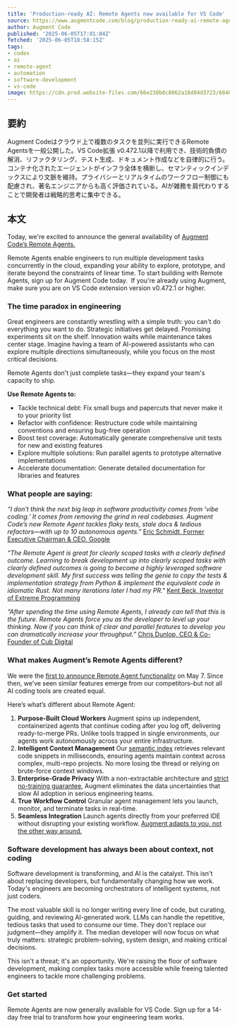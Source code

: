 ```yaml
---
title: 'Production-ready AI: Remote Agents now available for VS Code'
source: https://www.augmentcode.com/blog/production-ready-ai-remote-agents-now-available-for-all-augment-code-users
author: Augment Code
published: '2025-06-05T17:01:04Z'
fetched: '2025-06-05T18:58:15Z'
tags:
- codex
- ai
- remote-agent
- automation
- software-development
- vs-code
image: https://cdn.prod.website-files.com/66e230b8c8062a18d04d3723/6840d2ef1a8604acec06d173_Blog%20Image%20-%20remote%201%20(1).png
---
```


## 要約

Augment Codeはクラウド上で複数のタスクを並列に実行できるRemote Agentsを一般公開した。VS Code拡張 v0.472.1以降で利用でき、技術的負債の解消、リファクタリング、テスト生成、ドキュメント作成などを自律的に行う。コンテナ化されたエージェントがインフラ全体を横断し、セマンティックインデックスにより文脈を維持。プライバシーとリアルタイムのワークフロー制御にも配慮され、著名エンジニアからも高く評価されている。AIが雑務を肩代わりすることで開発者は戦略的思考に集中できる。

## 本文

Today, we're excited to announce the general availability of [Augment Code’s Remote Agents.](https://docs.augmentcode.com/using-augment/remote-agent)

Remote Agents enable engineers to run multiple development tasks concurrently in the cloud, expanding your ability to explore, prototype, and iterate beyond the constraints of linear time. To start building with Remote Agents, sign up for Augment Code today.  If you're already using Augment, make sure you are on VS Code extension version v0.472.1 or higher.

### **The time paradox in engineering**

Great engineers are constantly wrestling with a simple truth: you can't do everything you want to do. Strategic initiatives get delayed. Promising experiments sit on the shelf. Innovation waits while maintenance takes center stage. Imagine having a team of AI-powered assistants who can explore multiple directions simultaneously, while you focus on the most critical decisions.

Remote Agents don't just complete tasks—they expand your team's capacity to ship.

**Use Remote Agents to:**

- Tackle technical debt: Fix small bugs and papercuts that never make it to your priority list
- Refactor with confidence: Restructure code while maintaining conventions and ensuring bug-free operation
- Boost test coverage: Automatically generate comprehensive unit tests for new and existing features
- Explore multiple solutions: Run parallel agents to prototype alternative implementations
- Accelerate documentation: Generate detailed documentation for libraries and features

### **What people are saying:**

_“I don’t think the next big leap in software productivity comes from ‘vibe coding.’ It comes from removing the grind in real codebases. Augment Code’s new Remote Agent tackles flaky tests, stale docs & tedious refactors—with up to 10 autonomous agents.”_ [Eric Schmidt, Former Executive Chairman & CEO, Google](https://x.com/ericschmidt/status/1920246354229563888)

_“The Remote Agent is great for clearly scoped tasks with a clearly defined outcome. Learning to break development up into clearly scoped tasks with clearly defined outcomes is going to become a highly leveraged software development skill. My first success was telling the genie to copy the tests & implementation strategy from Python & implement the equivalent code in idiomatic Rust. Not many iterations later I had my PR."_ [Kent Beck, Inventor of Extreme Programming](https://kentbeck.com/)

_“After spending the time using Remote Agents, I already can tell that this is the future. Remote Agents force you as the developer to level up your thinking. Now if you can think of clear and parallel features to develop you can dramatically increase your throughput.”_ [Chris Dunlop, CEO & Co-Founder of Cub Digital](https://medium.com/realworld-ai-use-cases/augment-code-remote-agent-code-without-turning-on-your-computer-9cbf2864babe)

### **What makes Augment’s Remote Agents different?**

We were the [first to announce Remote Agent functionality](https://www.augmentcode.com/blog/introducing-remote-agent) on May 7. Since then, we’ve seen similar features emerge from our competitors–but not all AI coding tools are created equal.

Here’s what’s different about Remote Agent:

1. **Purpose-Built Cloud Workers** Augment spins up independent, containerized agents that continue coding after you log off, delivering ready-to-merge PRs. Unlike tools trapped in single environments, our agents work autonomously across your entire infrastructure.
2. **Intelligent Context Management** Our [semantic index](https://www.augmentcode.com/blog/a-real-time-index-for-your-codebase-secure-personal-scalable) retrieves relevant code snippets in milliseconds, ensuring agents maintain context across complex, multi-repo projects. No more losing the thread or relying on brute-force context windows.
3. **Enterprise-Grade Privacy** With a non-extractable architecture and [strict no-training guarantee](https://www.augmentcode.com/blog/4-essential-data-questions-for-your-ai-coding-platform), Augment eliminates the data uncertainties that slow AI adoption in serious engineering teams.
4. **True Workflow Control** Granular agent management lets you launch, monitor, and terminate tasks in real-time.
5. **Seamless Integration** Launch agents directly from your preferred IDE without disrupting your existing workflow. [Augment adapts to you, not the other way around.](https://www.augmentcode.com/blog/to-fork-or-not-to-fork)

### **Software development has always been about context, not coding**

Software development is transforming, and AI is the catalyst. This isn't about replacing developers, but fundamentally changing how we work. Today's engineers are becoming orchestrators of intelligent systems, not just coders.

The most valuable skill is no longer writing every line of code, but curating, guiding, and reviewing AI-generated work. LLMs can handle the repetitive, tedious tasks that used to consume our time. They don't replace our judgment—they amplify it. The median developer will now focus on what truly matters: strategic problem-solving, system design, and making critical decisions.

This isn't a threat; it's an opportunity. We're raising the floor of software development, making complex tasks more accessible while freeing talented engineers to tackle more challenging problems.

### **Get started**

Remote Agents are now generally available for VS Code. Sign up for a 14-day free trial to transform how your engineering team works.

‍
